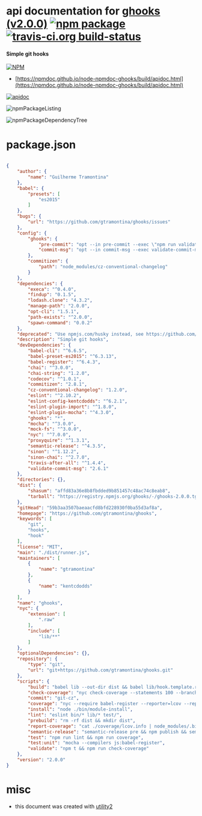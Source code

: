 # api documentation for  [ghooks (v2.0.0)](https://github.com/gtramontina/ghooks)  [![npm package](https://img.shields.io/npm/v/npmdoc-ghooks.svg?style=flat-square)](https://www.npmjs.org/package/npmdoc-ghooks) [![travis-ci.org build-status](https://api.travis-ci.org/npmdoc/node-npmdoc-ghooks.svg)](https://travis-ci.org/npmdoc/node-npmdoc-ghooks)
#### Simple git hooks

[![NPM](https://nodei.co/npm/ghooks.png?downloads=true&downloadRank=true&stars=true)](https://www.npmjs.com/package/ghooks)

- [https://npmdoc.github.io/node-npmdoc-ghooks/build/apidoc.html](https://npmdoc.github.io/node-npmdoc-ghooks/build/apidoc.html)

[![apidoc](https://npmdoc.github.io/node-npmdoc-ghooks/build/screenCapture.buildCi.browser.%252Ftmp%252Fbuild%252Fapidoc.html.png)](https://npmdoc.github.io/node-npmdoc-ghooks/build/apidoc.html)

![npmPackageListing](https://npmdoc.github.io/node-npmdoc-ghooks/build/screenCapture.npmPackageListing.svg)

![npmPackageDependencyTree](https://npmdoc.github.io/node-npmdoc-ghooks/build/screenCapture.npmPackageDependencyTree.svg)



# package.json

```json

{
    "author": {
        "name": "Guilherme Tramontina"
    },
    "babel": {
        "presets": [
            "es2015"
        ]
    },
    "bugs": {
        "url": "https://github.com/gtramontina/ghooks/issues"
    },
    "config": {
        "ghooks": {
            "pre-commit": "opt --in pre-commit --exec \"npm run validate\"",
            "commit-msg": "opt --in commit-msg --exec validate-commit-msg"
        },
        "commitizen": {
            "path": "node_modules/cz-conventional-changelog"
        }
    },
    "dependencies": {
        "execa": "^0.4.0",
        "findup": "0.1.5",
        "lodash.clone": "4.3.2",
        "manage-path": "2.0.0",
        "opt-cli": "1.5.1",
        "path-exists": "^2.0.0",
        "spawn-command": "0.0.2"
    },
    "deprecated": "Use npmjs.com/husky instead, see https://github.com/gtramontina/ghooks/issues/166",
    "description": "Simple git hooks",
    "devDependencies": {
        "babel-cli": "^6.6.5",
        "babel-preset-es2015": "^6.3.13",
        "babel-register": "^6.4.3",
        "chai": "^3.0.0",
        "chai-string": "1.2.0",
        "codecov": "^1.0.1",
        "commitizen": "2.8.1",
        "cz-conventional-changelog": "1.2.0",
        "eslint": "^2.10.2",
        "eslint-config-kentcdodds": "^6.2.1",
        "eslint-plugin-import": "^1.8.0",
        "eslint-plugin-mocha": "^4.3.0",
        "ghooks": "*",
        "mocha": "^3.0.0",
        "mock-fs": "^3.0.0",
        "nyc": "^7.0.0",
        "proxyquire": "^1.3.1",
        "semantic-release": "^4.3.5",
        "sinon": "^1.12.2",
        "sinon-chai": "^2.7.0",
        "travis-after-all": "^1.4.4",
        "validate-commit-msg": "2.6.1"
    },
    "directories": {},
    "dist": {
        "shasum": "affd83a36e8b8fbdded9b851457c48ac74c8eab8",
        "tarball": "https://registry.npmjs.org/ghooks/-/ghooks-2.0.0.tgz"
    },
    "gitHead": "59b3aa3507baeaacfd8bfd228930f0ba55d3af8a",
    "homepage": "https://github.com/gtramontina/ghooks",
    "keywords": [
        "git",
        "hooks",
        "hook"
    ],
    "license": "MIT",
    "main": "./dist/runner.js",
    "maintainers": [
        {
            "name": "gtramontina"
        },
        {
            "name": "kentcdodds"
        }
    ],
    "name": "ghooks",
    "nyc": {
        "extension": [
            ".raw"
        ],
        "include": [
            "lib/**"
        ]
    },
    "optionalDependencies": {},
    "repository": {
        "type": "git",
        "url": "git+https://github.com/gtramontina/ghooks.git"
    },
    "scripts": {
        "build": "babel lib --out-dir dist && babel lib/hook.template.raw --out-file dist/hook.template.raw",
        "check-coverage": "nyc check-coverage --statements 100 --branches 100 --functions 100 --lines 100",
        "commit": "git-cz",
        "coverage": "nyc --require babel-register --reporter=lcov --reporter=text mocha",
        "install": "node ./bin/module-install",
        "lint": "eslint bin/* lib/* test/",
        "prebuild": "rm -rf dist && mkdir dist",
        "report-coverage": "cat ./coverage/lcov.info | node_modules/.bin/codecov",
        "semantic-release": "semantic-release pre && npm publish && semantic-release post",
        "test": "npm run lint && npm run coverage",
        "test:unit": "mocha --compilers js:babel-register",
        "validate": "npm t && npm run check-coverage"
    },
    "version": "2.0.0"
}
```



# misc
- this document was created with [utility2](https://github.com/kaizhu256/node-utility2)
